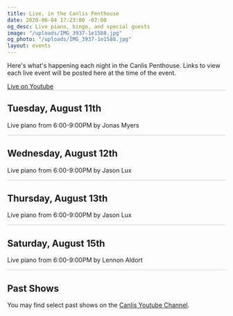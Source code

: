```yaml
---
title: Live, in the Canlis Penthouse
date: 2020-06-04 17:23:00 -07:00
og_desc: Live piano, bingo, and special guests
image: "/uploads/IMG_3937-1e1588.jpg"
og_photo: "/uploads/IMG_3937-1e1588.jpg"
layout: events
---
```


Here's what's happening each night in the Canlis Penthouse. Links to view each live event will be posted here at the time of the event.

<div class="EventsButton mt1 mb10">
  <a href="https://youtu.be/m09vr-xxohs">
    Live on Youtube
  </a>
</div>

<div class="mb4" style="width: 100%; background: black; opacity: .2; height: 1px;"></div>

<h2 class="Caption mt2 mb3">Tuesday, August 11th</h2>

Live piano from 6:00-9:00PM by Jonas Myers

<div class="mb4" style="width: 100%; background: black; opacity: .2; height: 1px;"></div>

<h2 class="Caption mt2 mb3">Wednesday, August 12th</h2>

Live piano from 6:00-9:00PM by Jason Lux

<div class="mb4" style="width: 100%; background: black; opacity: .2; height: 1px;"></div>

<h2 class="Caption mt2 mb3">Thursday, August 13th</h2>

Live piano from 6:00-9:00PM by Jason Lux

<div class="mb4" style="width: 100%; background: black; opacity: .2; height: 1px;"></div>

<h2 class="Caption mt2 mb3">Saturday, August 15th</h2>

Live piano from 6:00-9:00PM by Lennon Aldort

<div class="mb4" style="width: 100%; background: black; opacity: .2; height: 1px;"></div>

<h2 class="Caption mt2 mb3">Past Shows</h2>

You may find select past shows on the <a href="https://www.youtube.com/channel/UCNPJxTmyx96ARvEO3Trh0Ig">Canlis Youtube Channel</a>. 